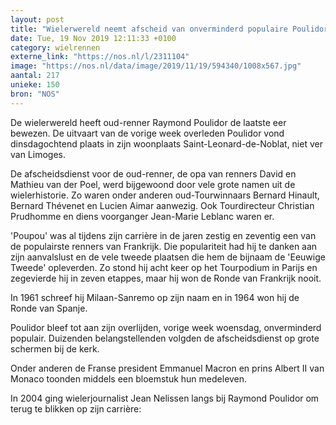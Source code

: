 ```yaml
---
layout: post
title: "Wielerwereld neemt afscheid van onverminderd populaire Poulidor"
date: Tue, 19 Nov 2019 12:11:33 +0100
category: wielrennen
externe_link: "https://nos.nl/l/2311104"
image: "https://nos.nl/data/image/2019/11/19/594340/1008x567.jpg"
aantal: 217
unieke: 150
bron: "NOS"
---
```


<p>De wielerwereld heeft oud-renner Raymond Poulidor de laatste eer bewezen. De uitvaart van de vorige week overleden Poulidor vond dinsdagochtend plaats in zijn woonplaats Saint-Leonard-de-Noblat, niet ver van Limoges.</p>
<p>De afscheidsdienst voor de oud-renner, de opa van renners David en Mathieu van der Poel, werd bijgewoond door vele grote namen uit de wielerhistorie. Zo waren onder anderen oud-Tourwinnaars Bernard Hinault, Bernard Thévenet en Lucien Aimar aanwezig. Ook Tourdirecteur Christian Prudhomme en diens voorganger Jean-Marie Leblanc waren er.</p>
<p>'Poupou' was al tijdens zijn carrière in de jaren zestig en zeventig een van de populairste renners van Frankrijk. Die populariteit had hij te danken aan zijn aanvalslust en de vele tweede plaatsen die hem de bijnaam de 'Eeuwige Tweede' opleverden. Zo stond hij acht keer op het Tourpodium in Parijs en zegevierde hij in zeven etappes, maar hij won de Ronde van Frankrijk nooit.</p>
<p>In 1961 schreef hij Milaan-Sanremo op zijn naam en in 1964 won hij de Ronde van Spanje.</p>
<p>Poulidor bleef tot aan zijn overlijden, vorige week woensdag, onverminderd populair. Duizenden belangstellenden volgden de afscheidsdienst op grote schermen bij de kerk.</p>
<p>Onder anderen de Franse president Emmanuel Macron en prins Albert II van Monaco toonden middels een bloemstuk hun medeleven.</p>
<p>In 2004 ging wielerjournalist Jean Nelissen langs bij Raymond Poulidor om terug te blikken op zijn carrière:</p>
